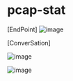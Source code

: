 # pcap-stat
[EndPoint]
![image](https://user-images.githubusercontent.com/59923602/219250270-a4420549-3c9c-4525-b0bc-c40eace239c6.png)

[ConverSation]

![image](https://user-images.githubusercontent.com/59923602/219250563-3b48fde3-7c9b-448a-8a45-b63a9d1b3845.png)

![image](https://user-images.githubusercontent.com/59923602/219250510-e0816a83-9f02-42d3-b1c5-6029f6382644.png)
